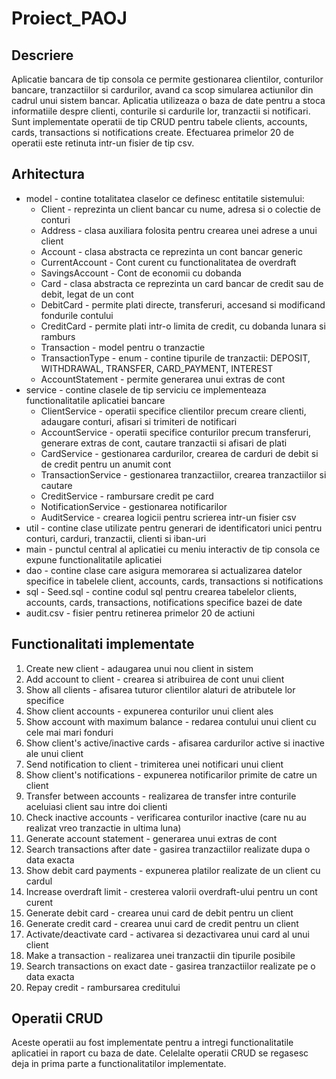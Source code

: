 # Proiect_PAOJ

## Descriere
Aplicatie bancara de tip consola ce permite gestionarea clientilor, conturilor bancare, tranzactiilor si cardurilor, avand ca scop simularea actiunilor din cadrul unui sistem bancar. Aplicatia utilizeaza o baza de date pentru a stoca informatiile despre clienti, conturile si cardurile lor, tranzactii si notificari. Sunt implementate operatii de tip CRUD pentru tabele clients, accounts, cards, transactions si notifications create. Efectuarea primelor 20 de operatii este retinuta intr-un fisier de tip csv.

## Arhitectura
- model - contine totalitatea claselor ce definesc entitatile sistemului:
    - Client - reprezinta un client bancar cu nume, adresa si o colectie de conturi
    - Address - clasa auxiliara folosita pentru crearea unei adrese a unui client
    - Account - clasa abstracta ce reprezinta un cont bancar generic
    - CurrentAccount - Cont curent cu functionalitatea de overdraft
    - SavingsAccount - Cont de economii cu dobanda
    - Card - clasa abstracta ce reprezinta un card bancar de credit sau de debit, legat de un cont
    - DebitCard - permite plati directe, transferuri, accesand si modificand fondurile contului
    - CreditCard - permite plati intr-o limita de credit, cu dobanda lunara si ramburs
    - Transaction - model pentru o tranzactie
    - TransactionType - enum - contine tipurile de tranzactii: DEPOSIT, WITHDRAWAL, TRANSFER, CARD_PAYMENT, INTEREST
    - AccountStatement - permite generarea unui extras de cont
- service - contine clasele de tip serviciu ce implementeaza functionalitatile aplicatiei bancare
    - ClientService - operatii specifice clientilor precum creare clienti, adaugare conturi, afisari si trimiteri de notificari
    - AccountService - operatii specifice conturilor precum transferuri, generare extras de cont, cautare tranzactii si afisari de plati
    - CardService - gestionarea cardurilor, crearea de carduri de debit si de credit pentru un anumit cont
    - TransactionService - gestionarea tranzactiilor, crearea tranzactiilor si cautare
    - CreditService - rambursare credit pe card
    - NotificationService - gestionarea notificarilor
    - AuditService - crearea logicii pentru scrierea intr-un fisier csv
- util - contine clase utilizate pentru generari de identificatori unici pentru conturi, carduri, tranzactii, clienti si iban-uri
- main - punctul central al aplicatiei cu meniu interactiv de tip consola ce expune functionalitatile aplicatiei
- dao - contine clase care asigura memorarea si actualizarea datelor specifice in tabelele client, accounts, cards, transactions si notifications
- sql - Seed.sql - contine codul sql pentru crearea tabelelor clients, accounts, cards, transactions, notifications specifice bazei de date
- audit.csv - fisier pentru retinerea primelor 20 de actiuni

## Functionalitati implementate
1. Create new client - adaugarea unui nou client in sistem
2. Add account to client - crearea si atribuirea de cont unui client
3. Show all clients - afisarea tuturor clientilor alaturi de atributele lor specifice
4. Show client accounts - expunerea conturilor unui client ales
5. Show account with maximum balance - redarea contului unui client cu cele mai mari fonduri
6. Show client's active/inactive cards - afisarea cardurilor active si inactive ale unui client
7. Send notification to client - trimiterea unei notificari unui client
8. Show client's notifications - expunerea notificarilor primite de catre un client
9. Transfer between accounts - realizarea de transfer intre conturile aceluiasi client sau intre doi clienti
10. Check inactive accounts - verificarea conturilor inactive (care nu au realizat vreo tranzactie in ultima luna)
11. Generate account statement - generarea unui extras de cont
12. Search transactions after date - gasirea tranzactiilor realizate dupa o data exacta
13. Show debit card payments - expunerea platilor realizate de un client cu cardul
14. Increase overdraft limit - cresterea valorii overdraft-ului pentru un cont curent
15. Generate debit card - crearea unui card de debit pentru un client
16. Generate credit card - crearea unui card de credit pentru un client
17. Activate/deactivate card - activarea si dezactivarea unui card al unui client
18. Make a transaction - realizarea unei tranzactii din tipurile posibile
19. Search transactions on exact date - gasirea tranzactiilor realizate pe o data exacta
20. Repay credit - rambursarea creditului

## Operatii CRUD
Aceste operatii au fost implementate pentru a intregi functionalitatile aplicatiei in raport cu baza de date. Celelalte operatii CRUD se regasesc deja in prima parte a functionalitatilor implementate.

